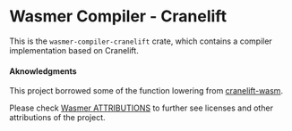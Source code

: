 # Wasmer Compiler - Cranelift

This is the `wasmer-compiler-cranelift` crate, which contains a
compiler implementation based on Cranelift.

#### Aknowledgments

This project borrowed some of the function lowering from [cranelift-wasm](https://crates.io/crates/cranelift-wasm).

Please check [Wasmer ATTRIBUTIONS](https://github.com/wasmerio/wasmer/blob/master/ATTRIBUTIONS.md) to further see licenses and other attributions of the project. 
